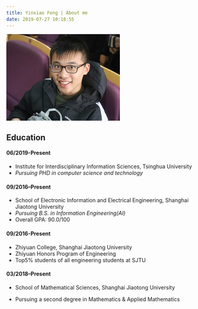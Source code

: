 ```yaml
---
title: Yinxiao Feng | About me
date: 2019-07-27 10:18:55
---
```


![IMG_1230](index/IMG_1230-1564235097117.jpg)

## Education

#### 06/2019-Present

- Institute for Interdisciplinary Information Sciences, Tsinghua University
- *Pursuing PHD in computer science and technology*

#### 09/2016–Present

- School of Electronic Information and Electrical Engineering, Shanghai Jiaotong University
- *Pursuing B.S. in Information Engineering(AI)*
- Overall GPA: 90.0/100

#### 09/2016-Present

- Zhiyuan College, Shanghai Jiaotong University
- Zhiyuan Honors Program of Engineering
- Top5% students of all engineering students at SJTU

#### 03/2018–Present

- School of Mathematical Sciences, Shanghai Jiaotong University

- Pursuing a second degree in Mathematics & Applied Mathematics